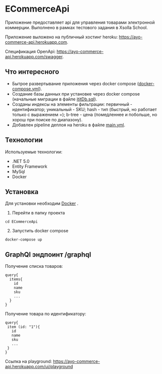 # ECommerceApi

Приложение предоставляет api для управления товарами электронной коммерции. Выполнено в рамках тестового задания в Xsolla School.

Приложение выложено на публичный хостинг heroku: https://ayo-commerce-api.herokuapp.com.

Спецификация OpenApi: https://ayo-commerce-api.herokuapp.com/swagger.

## Что интересного

- Бытрое развертывание приложения через docker compose ([docker-compose.yml](ECommerceApi/docker-compose.yml)).
- Создание базы данных при установке через docker compose (начальные миграции в файле [ititDb.sql](ECommerceApi/initDb.sql)).
- Созданы индексы на элементы фильтрации: первичный - идентификатор; уникальный - SKU; hash - тип (быстрый, но работает только с выражением =); b-tree - цена (помедленнее и побольше, но хорош при поиске по диапазону).
- Добавлен pipeline деплоя на heroku в файле [main.yml](.github/workflows/main.yml).

## Технологии

Используемые технологии:

- .NET 5.0
- Entity Framework
- MySql
- Docker

## Установка

Для установки необходим [Docker](https://www.docker.com/products/docker-desktop) .

1. Перейти в папку проекта
```
cd ECommerceApi
```
2. Запустить docker compose
```
docker-compose up
```

## GraphQl эндпоинт /graphql

Получение списка товаров:
```
query{
  items{
    id
    name
    sku
    ...
  }
}
 ```
 Получение товара по идентификатору:
 ```
 query{
  item (id: "1"){
    id
    name
    sku
    ...
  }
}
 ```
 
 Ссылка на playground: https://ayo-commerce-api.herokuapp.com/ui/playground
